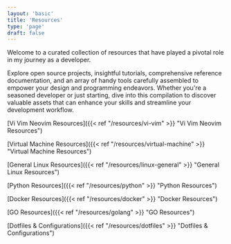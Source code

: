 ```yaml
---
layout: 'basic'
title: 'Resources'
type: 'page'
draft: false
---
```

Welcome to a curated collection of resources that have played a pivotal role in my journey as a developer. 

Explore open source projects, insightful tutorials, comprehensive reference documentation, and an array of handy tools carefully assembled to empower your design and programming endeavors. Whether you're a seasoned developer or just starting, dive into this compilation to discover valuable assets that can enhance your skills and streamline your development workflow.

[Vi Vim Neovim Resources]({{< ref "/resources/vi-vim" >}} "Vi Vim Neovim Resources")

[Virtual Machine Resources]({{< ref "/resources/virtual-machine" >}} "Virtual Machine Resources")

[General Linux Resources]({{< ref "/resources/linux-general" >}} "General Linux Resources")

[Python Resources]({{< ref "/resources/python" >}} "Python Resources")

[Docker Resources]({{< ref "/resources/docker" >}} "Docker Resources")

[GO Resources]({{< ref "/resources/golang" >}} "GO Resources")

[Dotfiles & Configurations]({{< ref "/resources/dotfiles" >}} "Dotfiles & Configurations")
